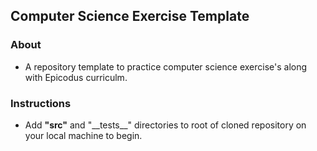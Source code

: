 ## Computer Science Exercise Template

### About

- A repository template to practice computer science exercise's along with Epicodus curriculm.

### Instructions

- Add **"src"** and "\_\_tests\_\_" directories to root of cloned repository on your local machine to begin.
